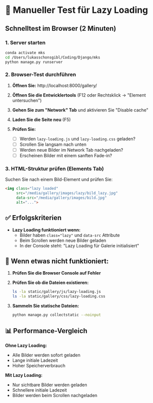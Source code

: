 # 🧪 Manueller Test für Lazy Loading

## Schnelltest im Browser (2 Minuten)

### 1. Server starten
```bash
conda activate mks
cd /Users/lukasschonsgibl/Coding/Django/mks
python manage.py runserver
```

### 2. Browser-Test durchführen

1. **Öffnen Sie:** http://localhost:8000/gallery/

2. **Öffnen Sie die Entwicklertools** (F12 oder Rechtsklick → "Element untersuchen")

3. **Gehen Sie zum "Network" Tab** und aktivieren Sie "Disable cache"

4. **Laden Sie die Seite neu** (F5)

5. **Prüfen Sie:**
   - [ ] Werden `lazy-loading.js` und `lazy-loading.css` geladen?
   - [ ] Scrollen Sie langsam nach unten
   - [ ] Werden neue Bilder im Network Tab nachgeladen?
   - [ ] Erscheinen Bilder mit einem sanften Fade-in?

### 3. HTML-Struktur prüfen (Elements Tab)

Suchen Sie nach einem Bild-Element und prüfen Sie:
```html
<img class="lazy loaded" 
     src="/media/gallery/images/lazy/bild_lazy.jpg"
     data-src="/media/gallery/images/bild.jpg"
     alt="...">
```

## ✅ Erfolgskriterien

- **Lazy Loading funktioniert wenn:**
  - Bilder haben `class="lazy"` und `data-src` Attribute
  - Beim Scrollen werden neue Bilder geladen
  - In der Console steht: "Lazy Loading für Galerie initialisiert"

## 🔧 Wenn etwas nicht funktioniert:

1. **Prüfen Sie die Browser Console auf Fehler**
2. **Prüfen Sie ob die Dateien existieren:**
   ```bash
   ls -la static/gallery/js/lazy-loading.js
   ls -la static/gallery/css/lazy-loading.css
   ```

3. **Sammeln Sie statische Dateien:**
   ```bash
   python manage.py collectstatic --noinput
   ```

## 📊 Performance-Vergleich

**Ohne Lazy Loading:**
- Alle Bilder werden sofort geladen
- Lange initiale Ladezeit
- Hoher Speicherverbrauch

**Mit Lazy Loading:**
- Nur sichtbare Bilder werden geladen
- Schnellere initiale Ladezeit
- Bilder werden beim Scrollen nachgeladen
